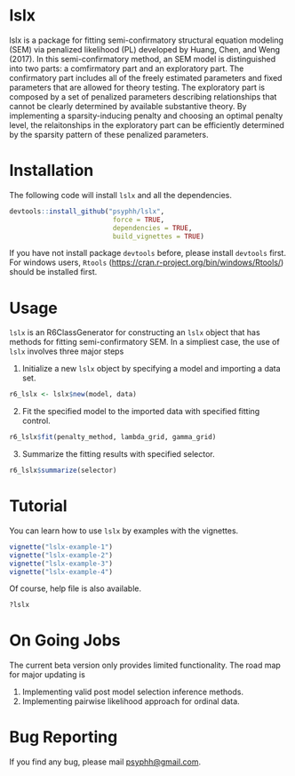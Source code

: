 # lslx
lslx is a package for fitting semi-confirmatory structural equation modeling (SEM) via penalized likelihood (PL) developed by Huang, Chen, and Weng (2017). In this semi-confirmatory method, an SEM model is distinguished into two parts: a comfirmatory part and an exploratory part. The confirmatory part includes all of the freely estimated parameters and fixed parameters that are allowed for theory testing. The exploratory part is composed by a set of penalized parameters describing relationships that cannot be clearly determined by available substantive theory. By implementing a sparsity-inducing penalty and choosing an optimal penalty level, the relaitonships in the exploratory part can be efficiently determined by the sparsity pattern of these penalized parameters. 

# Installation
The following code will install `lslx` and all the dependencies. 
``` r
devtools::install_github("psyphh/lslx", 
                          force = TRUE, 
                          dependencies = TRUE,
                          build_vignettes = TRUE)
```
If you have not install package `devtools` before, please install `devtools` first.
For windows users, `Rtools` (https://cran.r-project.org/bin/windows/Rtools/) should be installed first.

# Usage
`lslx` is an R6ClassGenerator for constructing an `lslx` object that has methods for fitting semi-confirmatory SEM. In a simpliest case, the use of `lslx` involves three major steps
1. Initialize a new `lslx` object by specifying a model and importing a data set.
``` r
r6_lslx <- lslx$new(model, data)
```
2. Fit the specified model to the imported data with specified fitting control.
``` r
r6_lslx$fit(penalty_method, lambda_grid, gamma_grid)
```
3. Summarize the fitting results with specified selector.
``` r
r6_lslx$summarize(selector)
```

# Tutorial
You can learn how to use `lslx` by examples with the vignettes.
``` r
vignette("lslx-example-1")
vignette("lslx-example-2")
vignette("lslx-example-3")
vignette("lslx-example-4")
```
Of course, help file is also available.
``` r
?lslx
```

# On Going Jobs
The current beta version only provides limited functionality. 
The road map for major updating is
1. Implementing valid post model selection inference methods.
2. Implementing pairwise likelihood approach for ordinal data.

# Bug Reporting
If you find any bug, please mail psyphh@gmail.com.
